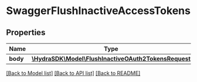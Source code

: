 # SwaggerFlushInactiveAccessTokens

## Properties
Name | Type | Description | Notes
------------ | ------------- | ------------- | -------------
**body** | [**\HydraSDK\Model\FlushInactiveOAuth2TokensRequest**](FlushInactiveOAuth2TokensRequest.md) |  | [optional] 

[[Back to Model list]](../README.md#documentation-for-models) [[Back to API list]](../README.md#documentation-for-api-endpoints) [[Back to README]](../README.md)


